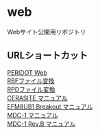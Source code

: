 web
===

Webサイト公開用リポジトリ  

URLショートカット 
-----------------
[PERIDOT Web](https://osafune.github.io/peridot.html)  
[RBFファイル変換](https://osafune.github.io/rbf_base64encode.html)  
[RPDファイル変換](https://osafune.github.io/rpd_bitreverse.html)  
[CERASITE マニュアル](https://osafune.github.io/cerasite.html)  
[EFM8UB1 Breakout マニュアル](https://osafune.github.io/efm8ub1_breakout.html)  
[MDC-1 マニュアル](https://osafune.github.io/mdc1_docs_jp.html)  
[MDC-1 Rev.B マニュアル](https://osafune.github.io/mdc1_revb_docs_jp.html)  
